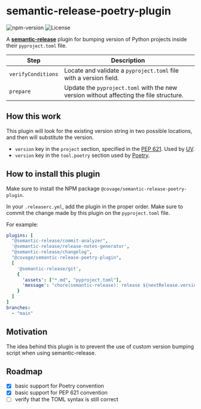 # semantic-release-poetry-plugin

![npm-version](https://img.shields.io/npm/v/@covage/semantic-release-poetry-plugin.svg) ![License](https://img.shields.io/badge/License-MIT-blue)

A [**semantic-release**](https://github.com/semantic-release/semantic-release) plugin for bumping version of Python projects inside their `pyproject.toml` file.

| Step               | Description                                                                            |
|--------------------|----------------------------------------------------------------------------------------|
| `verifyConditions` | Locate and validate a `pyproject.toml` file with a version field.                      |
| `prepare`          | Update the `pyproject.toml` with the new version without affecting the file structure. | 

## How this work

This plugin will look for the existing version string in two possible locations, and then will substitute the version.

- `version` key in the `project` section, specified in the [PEP 621](https://peps.python.org/pep-0621/#version). Used by [UV](https://docs.astral.sh/uv/).
- `version` key in the `tool.poetry` section used by [Poetry](https://python-poetry.org/).

## How to install this plugin

Make sure to install the NPM package `@covage/semantic-release-poetry-plugin`.

In your `.releaserc.yml`, add the plugin in the proper order.
Make sure to commit the change made by this plugin on the `pyproject.toml` file.

For example:

```yaml
plugins: [
  "@semantic-release/commit-analyzer",
  '@semantic-release/release-notes-generator',
  "@semantic-release/changelog",
  "@covage/semantic-release-poetry-plugin",
  [
    '@semantic-release/git',
    {
      'assets': ["*.md", "pyproject.toml"],
      'message': "chore(semantic-release): release ${nextRelease.version}"
    }
  ]
]
branches:
  - "main"
```

## Motivation

The idea behind this plugin is to prevent the use of custom version bumping script when using semantic-release.

## Roadmap

- [x] basic support for Poetry convention
- [x] basic support for PEP 621 convention
- [ ] verify that the TOML syntax is still correct
